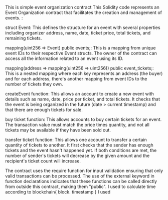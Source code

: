 This is simple event organization contract This Solidity code represents an Event Organization contract that facilitates the creation and management of events. :

struct Event: This defines the structure for an event with several properties including organizer address, name, date, ticket price, total tickets, and remaining tickets.

mapping(uint256 => Event) public events;: This is a mapping from unique event IDs to their respective Event structs. The owner of the contract can access all the information related to an event using its ID.

mapping(address => mapping(uint256 => uint256)) public event_tickets;: This is a nested mapping where each key represents an address (the buyer) and for each address, there's another mapping from event IDs to the number of tickets they own.

createEvent function: This allows an account to create a new event with details such as name, date, price per ticket, and total tickets. It checks that the event is being organized in the future (date > current timestamp) and that there are enough tickets for sale.

buy ticket function: This allows accounts to buy certain tickets for an event. The transaction value must match the price times quantity, and not all tickets may be available if they have been sold out.

transfer ticket function: This allows one account to transfer a certain quantity of tickets to another. It first checks that the sender has enough tickets and the event hasn't happened yet. If both conditions are met, the number of sender's tickets will decrease by the given amount and the recipient's ticket count will increase.

The contract uses the require function for input validation ensuring that only valid transactions can be processed. The use of the external keyword in function declarations indicates that these functions can be called directly from outside this contract, making them "public". I used to calculate time according to blockchain{ block. timestamp } I used 
